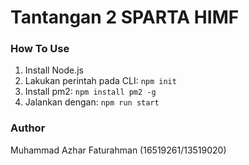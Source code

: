 # Tantangan 2 SPARTA HIMF

### How To Use
1. Install Node.js
2. Lakukan perintah pada CLI: `npm init`
3. Install pm2: `npm install pm2 -g`
4. Jalankan dengan: `npm run start`

### Author
Muhammad Azhar Faturahman (16519261/13519020)
